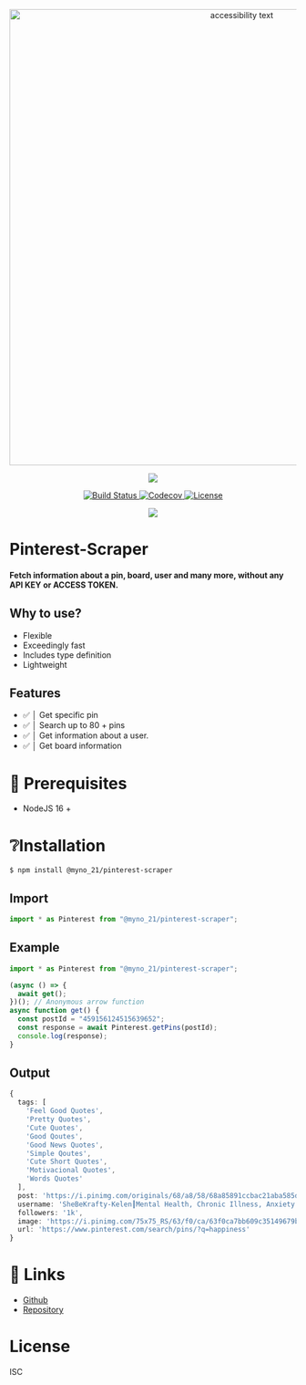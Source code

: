 <p align="center">
  <img src="https://cdn.discordapp.com/attachments/1070412686791290910/1092330379110781000/SPOILER_1680466611767.png" width="800" alt="accessibility text">
  
</p>
<p align="center">
<a href="http://forthebadge.com/" target="_blank">
    <img src="http://forthebadge.com/images/badges/built-with-love.svg"/>
  </a>
</p>

  <p align="center">
<p align="center">
  <a href="https://github.com/TrishCX/Frix" target="_blank">
    <img src="https://img.shields.io/npm/v/frixx.svg" alt="Build Status">
  </a>
  <a href="https://github.com/TrishCX/Frix" target="_blank">
    <img src="https://img.shields.io/badge/License-Boost_1.0-lightblue.svg" alt="Codecov" />
  </a>
  <a href="https://github.com/TrishCX/Frix" target="_blank">
    <img src="https://img.shields.io/badge/License-MIT-blue.svg" alt="License">
  </a>
  
</p>

<p align="center">
  <a href="https://www.npmjs.com/package/frixx" target="_blank">
    <img src="https://img.shields.io/npm/dt/frixx.svg" />
  </a>
  
</p>

# Pinterest-Scraper

#### Fetch information about a pin, board, user and many more, without any API KEY or ACCESS TOKEN.

## Why to use?

- Flexible
- Exceedingly fast
- Includes type definition
- Lightweight

## Features

- ✅ │ Get specific pin
- ✅ │ Search up to 80 + pins
- ✅ │ Get information about a user.
- ✅ │ Get board information

# 🔗 Prerequisites

- NodeJS 16 +

# ❔Installation

```console
$ npm install @myno_21/pinterest-scraper
```

## Import

```typescript
import * as Pinterest from "@myno_21/pinterest-scraper";
```

## Example

```ts
import * as Pinterest from "@myno_21/pinterest-scraper";

(async () => {
  await get();
})(); // Anonymous arrow function
async function get() {
  const postId = "459156124515639652";
  const response = await Pinterest.getPins(postId);
  console.log(response);
}
```

## Output

```ts
{
  tags: [
    'Feel Good Quotes',
    'Pretty Quotes',
    'Cute Quotes',
    'Good Qoutes',
    'Good News Quotes',
    'Simple Qoutes',
    'Cute Short Quotes',
    'Motivacional Quotes',
    'Words Quotes'
  ],
  post: 'https://i.pinimg.com/originals/68/a8/58/68a85891ccbac21aba585d1fc42a7ec8.jpg',
  username: 'SheBeKrafty-Kelen┃Mental Health, Chronic Illness, Anxiety',
  followers: '1k',
  image: 'https://i.pinimg.com/75x75_RS/63/f0/ca/63f0ca7bb609c35149679b682b95d2eb.jpg',
  url: 'https://www.pinterest.com/search/pins/?q=happiness'
}
```

# 🔗 Links

- [Github](https://github.com/TrishCX)
- [Repository](https://github.com/TrishCX)

# License

ISC
